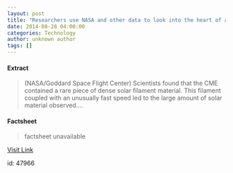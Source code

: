 ```yaml
---
layout: post
title: "Researchers use NASA and other data to look into the heart of a solar storm"
date: 2014-08-28 04:00:00
categories: Technology
author: unknown author
tags: []
---
```



#### Extract
>(NASA/Goddard Space Flight Center) Scientists found that the CME contained a rare piece of dense solar filament material. This filament coupled with an unusually fast speed led to the large amount of solar material observed....

#### Factsheet
>factsheet unavailable

[Visit Link](http://www.eurekalert.org/pub_releases/2014-08/nsfc-run082814.php)

id:   47966


